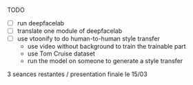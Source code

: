 TODO
- [ ] run deepfacelab
- [ ] translate one module of deepfacelab
- [ ] use vtoonify to do human-to-human style transfer
    - use video without background to train the trainable part
    - use Tom Cruise dataset
    - run the model on someone to generate a style transfer


3 seances restantes / presentation finale le 15/03

